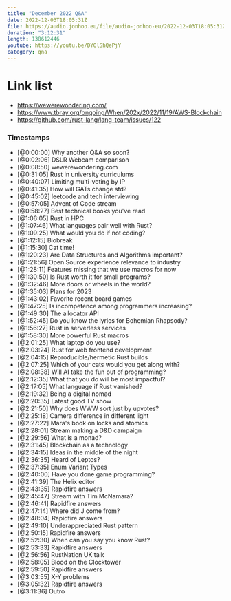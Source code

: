 ```yaml
---
title: "December 2022 Q&A"
date: 2022-12-03T18:05:31Z
file: https://audio.jonhoo.eu/file/audio-jonhoo-eu/2022-12-03T18:05:31Z.mp3
duration: "3:12:31"
length: 138612446
youtube: https://youtu.be/DYOlShQePjY
category: qna
---
```


# Link list

- <https://wewerewondering.com/>
- <https://www.tbray.org/ongoing/When/202x/2022/11/19/AWS-Blockchain>
- <https://github.com/rust-lang/lang-team/issues/122>

### Timestamps

- [@0:00:00] Why another Q&A so soon?
- [@0:02:06] DSLR Webcam comparison
- [@0:08:50] wewerewondering.com
- [@0:31:05] Rust in university curriculums
- [@0:40:07] Limiting multi-voting by IP
- [@0:41:35] How will GATs change std?
- [@0:45:02] leetcode and tech interviewing
- [@0:57:05] Advent of Code stream
- [@0:58:27] Best technical books you've read
- [@1:06:05] Rust in HPC
- [@1:07:46] What languages pair well with Rust?
- [@1:09:25] What would you do if not coding?
- [@1:12:15] Biobreak
- [@1:15:30] Cat time!
- [@1:20:23] Are Data Structures and Algorithms important?
- [@1:21:56] Open Source experience relevance to industry
- [@1:28:11] Features missing that we use macros for now
- [@1:30:50] Is Rust worth it for small programs?
- [@1:32:46] More doors or wheels in the world?
- [@1:35:03] Plans for 2023
- [@1:43:02] Favorite recent board games
- [@1:47:25] Is incompetence among programmers increasing?
- [@1:49:30] The allocator API
- [@1:52:45] Do you know the lyrics for Bohemian Rhapsody?
- [@1:56:27] Rust in serverless services
- [@1:58:30] More powerful Rust macros
- [@2:01:25] What laptop do you use?
- [@2:03:24] Rust for web frontend development
- [@2:04:15] Reproducible/hermetic Rust builds
- [@2:07:25] Which of your cats would you get along with?
- [@2:08:38] Will AI take the fun out of programming?
- [@2:12:35] What that you do will be most impactful?
- [@2:17:05] What language if Rust vanished?
- [@2:19:32] Being a digital nomad
- [@2:20:35] Latest good TV show
- [@2:21:50] Why does WWW sort just by upvotes?
- [@2:25:18] Camera difference in different light
- [@2:27:22] Mara's book on locks and atomics
- [@2:28:01] Stream making a D&D campaign
- [@2:29:56] What is a monad?
- [@2:31:45] Blockchain as a technology
- [@2:34:15] Ideas in the middle of the night
- [@2:36:35] Heard of Leptos?
- [@2:37:35] Enum Variant Types
- [@2:40:00] Have you done game programming?
- [@2:41:39] The Helix editor
- [@2:43:35] Rapidfire answers
- [@2:45:47] Stream with Tim McNamara?
- [@2:46:41] Rapidfire answers
- [@2:47:14] Where did J come from?
- [@2:48:04] Rapidfire answers
- [@2:49:10] Underappreciated Rust pattern
- [@2:50:15] Rapidfire answers
- [@2:52:30] When can you say you know Rust?
- [@2:53:33] Rapidfire answers
- [@2:56:56] RustNation UK talk
- [@2:58:05] Blood on the Clocktower
- [@2:59:50] Rapidfire answers
- [@3:03:55] X-Y problems
- [@3:05:32] Rapidfire answers
- [@3:11:36] Outro
